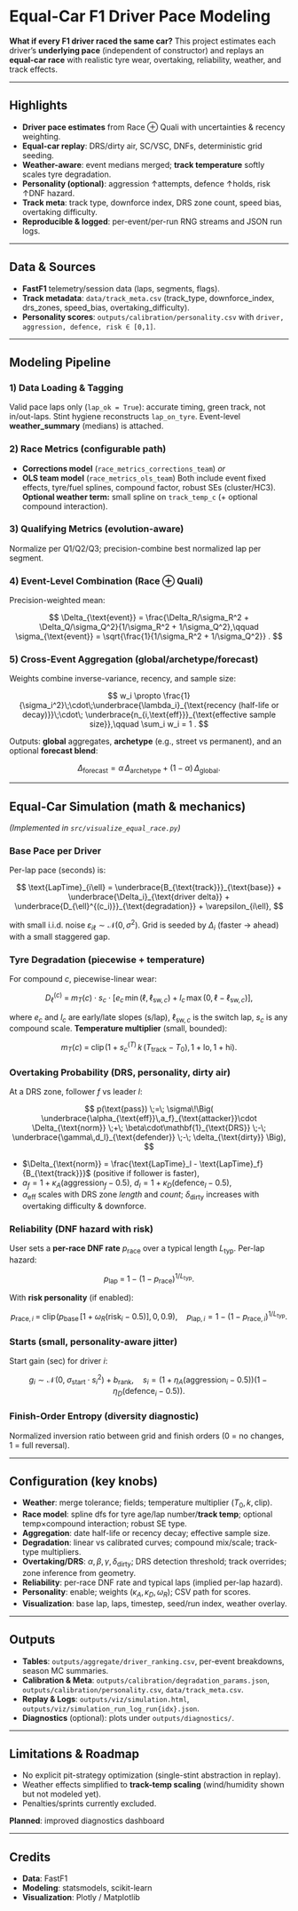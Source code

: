 # Equal-Car F1 Driver Pace Modeling

**What if every F1 driver raced the same car?**
This project estimates each driver’s **underlying pace** (independent of constructor) and replays an **equal-car race** with realistic tyre wear, overtaking, reliability, weather, and track effects.

---

## Highlights

* **Driver pace estimates** from Race ⊕ Quali with uncertainties & recency weighting.
* **Equal-car replay**: DRS/dirty air, SC/VSC, DNFs, deterministic grid seeding.
* **Weather-aware**: event medians merged; **track temperature** softly scales tyre degradation.
* **Personality (optional)**: aggression ↑attempts, defence ↑holds, risk ↑DNF hazard.
* **Track meta**: track type, downforce index, DRS zone count, speed bias, overtaking difficulty.
* **Reproducible & logged**: per-event/per-run RNG streams and JSON run logs.

---

## Data & Sources

* **FastF1** telemetry/session data (laps, segments, flags).
* **Track metadata**: `data/track_meta.csv` (track\_type, downforce\_index, drs\_zones, speed\_bias, overtaking\_difficulty).
* **Personality scores**: `outputs/calibration/personality.csv` with `driver, aggression, defence, risk ∈ [0,1]`.

---

## Modeling Pipeline

### 1) Data Loading & Tagging

Valid pace laps only (`lap_ok = True`): accurate timing, green track, not in/out-laps.
Stint hygiene reconstructs `lap_on_tyre`. Event-level **weather\_summary** (medians) is attached.

### 2) Race Metrics (configurable path)

* **Corrections model** (`race_metrics_corrections_team`) *or*
* **OLS team model** (`race_metrics_ols_team`)
  Both include event fixed effects, tyre/fuel splines, compound factor, robust SEs (cluster/HC3).
  **Optional weather term:** small spline on `track_temp_c` (+ optional compound interaction).

### 3) Qualifying Metrics (evolution-aware)

Normalize per Q1/Q2/Q3; precision-combine best normalized lap per segment.

### 4) Event-Level Combination (Race ⊕ Quali)

Precision-weighted mean:

$$
\Delta_{\text{event}}
= \frac{\Delta_R/\sigma_R^2 + \Delta_Q/\sigma_Q^2}{1/\sigma_R^2 + 1/\sigma_Q^2},\qquad
\sigma_{\text{event}} = \sqrt{\frac{1}{1/\sigma_R^2 + 1/\sigma_Q^2}} .
$$

### 5) Cross-Event Aggregation (global/archetype/forecast)

Weights combine inverse-variance, recency, and sample size:

$$
w_i \propto \frac{1}{\sigma_i^2}\;\cdot\;\underbrace{\lambda_i}_{\text{recency (half-life or decay)}}\;\cdot\;
\underbrace{n_{i,\text{eff}}}_{\text{effective sample size}},\qquad \sum_i w_i = 1 .
$$

Outputs: **global** aggregates, **archetype** (e.g., street vs permanent), and an optional **forecast blend**:

$$
\Delta_{\text{forecast}} = \alpha\,\Delta_{\text{archetype}} + (1-\alpha)\,\Delta_{\text{global}} .
$$

---

## Equal-Car Simulation (math & mechanics)

*(Implemented in `src/visualize_equal_race.py`)*

### Base Pace per Driver

Per-lap pace (seconds) is:

$$
\text{LapTime}_{i\ell} = \underbrace{B_{\text{track}}}_{\text{base}} + 
\underbrace{\Delta_i}_{\text{driver delta}} + 
\underbrace{D_{\ell}^{(c_i)}}_{\text{degradation}} +
\varepsilon_{i\ell},
$$

with small i.i.d. noise $\varepsilon_{i\ell}\sim \mathcal{N}(0,\sigma^2)$.
Grid is seeded by $\Delta_i$ (faster → ahead) with a small staggered gap.

### Tyre Degradation (piecewise + temperature)

For compound $c$, piecewise-linear wear:

$$
D_{\ell}^{(c)} \;=\; m_T(c)\cdot s_c \cdot
\big[e_c\,\min(\ell, \ell_{\text{sw},c})\;+\;l_c\,\max(0,\,\ell-\ell_{\text{sw},c})\big],
$$

where $e_c$ and $l_c$ are early/late slopes (s/lap), $\ell_{\text{sw},c}$ is the switch lap, $s_c$ is any compound scale.
**Temperature multiplier** (small, bounded):

$$
m_T(c) \;=\; \mathrm{clip}\!\left(1 + s_c^{(T)}\,k\,(T_{\text{track}}-T_0),\, 1+\text{lo},\, 1+\text{hi}\right).
$$

### Overtaking Probability (DRS, personality, dirty air)

At a DRS zone, follower $f$ vs leader $l$:

$$
p(\text{pass}) \;=\; \sigma\!\Big(
\underbrace{\alpha_{\text{eff}}\,a_f}_{\text{attacker}}\cdot \Delta_{\text{norm}}
\;+\; \beta\cdot\mathbf{1}_{\text{DRS}}
\;-\; \underbrace{\gamma\,d_l}_{\text{defender}}
\;-\; \delta_{\text{dirty}}
\Big),
$$

* $\Delta_{\text{norm}} = \frac{\text{LapTime}_l - \text{LapTime}_f}{B_{\text{track}}}$ (positive if follower is faster),
* $a_f = 1 + \kappa_A(\text{aggression}_f-0.5)$, $d_l = 1 + \kappa_D(\text{defence}_l-0.5)$,
* $\alpha_{\text{eff}}$ scales with DRS zone *length* and *count*; $\delta_{\text{dirty}}$ increases with overtaking difficulty & downforce.

### Reliability (DNF hazard with risk)

User sets a **per-race DNF rate** $p_{\text{race}}$ over a typical length $L_{\text{typ}}$.
Per-lap hazard:

$$
p_{\text{lap}} \;=\; 1 - (1 - p_{\text{race}})^{1/L_{\text{typ}}}.
$$

With **risk personality** (if enabled):

$$
p_{\text{race},i} \;=\; \mathrm{clip}\!\big(p_{\text{base}}\,[1 + \omega_R(\text{risk}_i-0.5)],\,0,\,0.9\big),\quad
p_{\text{lap},i} = 1 - (1 - p_{\text{race},i})^{1/L_{\text{typ}}}.
$$

### Starts (small, personality-aware jitter)

Start gain (sec) for driver $i$:

$$
g_i \sim \mathcal{N}\!\big(0,\;\sigma_{\text{start}}\cdot s_i^2\big) + b_{\text{rank}},\quad
s_i = (1 + \eta_A(\text{aggression}_i-0.5))(1 - \eta_D(\text{defence}_i-0.5)).
$$

### Finish-Order Entropy (diversity diagnostic)

Normalized inversion ratio between grid and finish orders (0 = no changes, 1 = full reversal).

---

## Configuration (key knobs)

* **Weather**: merge tolerance; fields; temperature multiplier $(T_0,k,\text{clip})$.
* **Race model**: spline dfs for tyre age/lap number/**track temp**; optional temp×compound interaction; robust SE type.
* **Aggregation**: date half-life or recency decay; effective sample size.
* **Degradation**: linear vs calibrated curves; compound mix/scale; track-type multipliers.
* **Overtaking/DRS**: $\alpha,\beta,\gamma,\delta_{\text{dirty}}$; DRS detection threshold; track overrides; zone inference from geometry.
* **Reliability**: per-race DNF rate and typical laps (implied per-lap hazard).
* **Personality**: enable; weights $(\kappa_A,\kappa_D,\omega_R)$; CSV path for scores.
* **Visualization**: base lap, laps, timestep, seed/run index, weather overlay.

---

## Outputs

* **Tables**:
  `outputs/aggregate/driver_ranking.csv`, per-event breakdowns, season MC summaries.
* **Calibration & Meta**:
  `outputs/calibration/degradation_params.json`, `outputs/calibration/personality.csv`, `data/track_meta.csv`.
* **Replay & Logs**:
  `outputs/viz/simulation.html`, `outputs/viz/simulation_run_log_run{idx}.json`.
* **Diagnostics** (optional): plots under `outputs/diagnostics/`.

---

## Limitations & Roadmap

* No explicit pit-strategy optimization (single-stint abstraction in replay).
* Weather effects simplified to **track-temp scaling** (wind/humidity shown but not modeled yet).
* Penalties/sprints currently excluded.

**Planned**: improved diagnostics dashboard

---

## Credits

* **Data**: FastF1
* **Modeling**: statsmodels, scikit-learn
* **Visualization**: Plotly / Matplotlib
